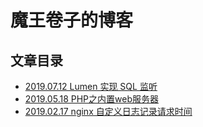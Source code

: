 # 魔王卷子的博客

## 文章目录

- [2019.07.12 Lumen 实现 SQL 监听](./posts/2019.07.12-lumen_listen_sql_logger.md)
- [2019.05.18 PHP之内置web服务器](./posts/2019.05.18-php_built_in_web_server.md)
- [2019.02.17 nginx 自定义日志记录请求时间](./posts/2019.02.17-nginx-statistics-request-time.md)